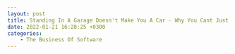 ```yaml
---
layout: post
title: Standing In A Garage Doesn't Make You A Car - Why You Cant Just "Hire Developers"
date: 2022-01-21 16:28:25 +0300
categories:
    - The Business Of Software
---
```


